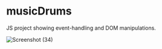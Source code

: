 # musicDrums
JS project showing event-handling and DOM manipulations.

![Screenshot (34)](https://user-images.githubusercontent.com/57689321/101101213-12b2b400-3596-11eb-8469-d46321c23eb6.png)
